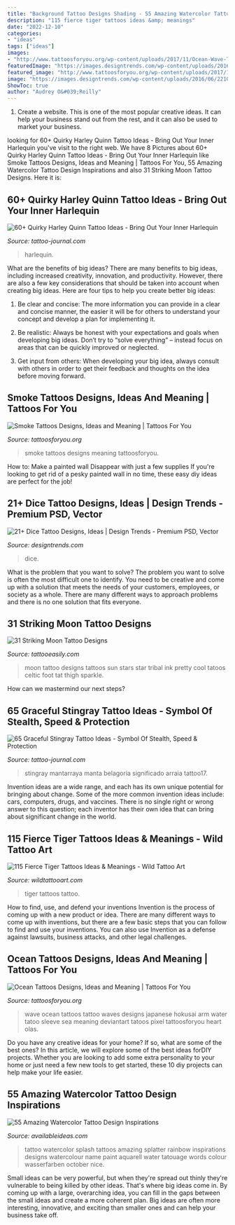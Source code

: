 ```yaml
---
title: "Background Tattoo Designs Shading - 55 Amazing Watercolor Tattoo Design Inspirations"
description: "115 fierce tiger tattoos ideas &amp; meanings"
date: "2022-12-10"
categories:
- "ideas"
tags: ["ideas"]
images:
- "http://www.tattoosforyou.org/wp-content/uploads/2017/11/Ocean-Wave-Tattoo.jpg"
featuredImage: "https://images.designtrends.com/wp-content/uploads/2016/06/22103125/Dice-and-Card-Tattoo.jpg"
featured_image: "http://www.tattoosforyou.org/wp-content/uploads/2017/11/Ocean-Wave-Tattoo.jpg"
image: "https://images.designtrends.com/wp-content/uploads/2016/06/22103125/Dice-and-Card-Tattoo.jpg"
ShowToc: true
author: "Audrey O&#039;Reilly"
---
```



1. Create a website. This is one of the most popular creative ideas. It can help your business stand out from the rest, and it can also be used to market your business.

	

		
looking for 60+ Quirky Harley Quinn Tattoo Ideas - Bring Out Your Inner Harlequin you've visit to the right web. We have 8 Pictures about 60+ Quirky Harley Quinn Tattoo Ideas - Bring Out Your Inner Harlequin like Smoke Tattoos Designs, Ideas and Meaning | Tattoos For You, 55 Amazing Watercolor Tattoo Design Inspirations and also 31 Striking Moon Tattoo Designs. Here it is:
		
    
## 60+ Quirky Harley Quinn Tattoo Ideas - Bring Out Your Inner Harlequin

<img loading=lazy src="https://tattoo-journal.com/wp-content/uploads/2016/09/harley-quinn-tattoo30-768x768.jpg" onerror="this.onerror=null;this.src='https://tse4.mm.bing.net/th?id=OIP.Mq8gH03_Onz0N4SgxhiTfAHaHa&amp;pid=15.1';" alt="60+ Quirky Harley Quinn Tattoo Ideas - Bring Out Your Inner Harlequin">

_Source: tattoo-journal.com_

>harlequin. 

	

What are the benefits of big ideas?
There are many benefits to big ideas, including increased creativity, innovation, and productivity. However, there are also a few key considerations that should be taken into account when creating big ideas. Here are four tips to help you create better big ideas:
1. Be clear and concise: The more information you can provide in a clear and concise manner, the easier it will be for others to understand your concept and develop a plan for implementing it.

2. Be realistic: Always be honest with your expectations and goals when developing big ideas. Don’t try to “solve everything” – instead focus on areas that can be quickly improved or neglected.

3. Get input from others: When developing your big idea, always consult with others in order to get their feedback and thoughts on the idea before moving forward.

    
## Smoke Tattoos Designs, Ideas And Meaning | Tattoos For You

<img loading=lazy src="http://www.tattoosforyou.org/wp-content/uploads/2016/03/Smoke-Tattoos-Pictures.jpg" onerror="this.onerror=null;this.src='https://tse4.mm.bing.net/th?id=OIP.NQEMFBZyLbA3rx7Xmf13VwHaL2&amp;pid=15.1';" alt="Smoke Tattoos Designs, Ideas and Meaning | Tattoos For You">

_Source: tattoosforyou.org_

>smoke tattoos designs meaning tattoosforyou. 

	

How to: Make a painted wall Disappear with just a few supplies
If you're looking to get rid of a pesky painted wall in no time, these easy diy ideas are perfect for the job!

    
## 21+ Dice Tattoo Designs, Ideas | Design Trends - Premium PSD, Vector

<img loading=lazy src="https://images.designtrends.com/wp-content/uploads/2016/06/22103125/Dice-and-Card-Tattoo.jpg" onerror="this.onerror=null;this.src='https://tse3.mm.bing.net/th?id=OIP.yA1hjr34AlzsiLCgoW2P-gHaHZ&amp;pid=15.1';" alt="21+ Dice Tattoo Designs, Ideas | Design Trends - Premium PSD, Vector">

_Source: designtrends.com_

>dice. 

	

What is the problem that you want to solve?
The problem you want to solve is often the most difficult one to identify. You need to be creative and come up with a solution that meets the needs of your customers, employees, or society as a whole. There are many different ways to approach problems and there is no one solution that fits everyone.

    
## 31 Striking Moon Tattoo Designs

<img loading=lazy src="http://www.tattooeasily.com/wp-content/uploads/2013/06/26.jpg" onerror="this.onerror=null;this.src='https://tse4.mm.bing.net/th?id=OIP.k85AHv3QS279TKoLiKEWwQHaKf&amp;pid=15.1';" alt="31 Striking Moon Tattoo Designs">

_Source: tattooeasily.com_

>moon tattoo designs tattoos sun stars star tribal ink pretty cool tatoos celtic foot tat thigh sparkle. 

	

How can we mastermind our next steps?

    
## 65 Graceful Stingray Tattoo Ideas - Symbol Of Stealth, Speed &amp; Protection

<img loading=lazy src="https://tattoo-journal.com/wp-content/uploads/2016/08/stingray-tattoo17-650x650.jpg" onerror="this.onerror=null;this.src='https://tse4.mm.bing.net/th?id=OIP.A19e8UX7yR9j7WWZgpM-ngHaHa&amp;pid=15.1';" alt="65 Graceful Stingray Tattoo Ideas - Symbol Of Stealth, Speed &amp; Protection">

_Source: tattoo-journal.com_

>stingray mantarraya manta belagoria significado arraia tattoo17. 

	

Invention ideas are a wide range, and each has its own unique potential for bringing about change. Some of the more common invention ideas include: cars, computers, drugs, and vaccines. There is no single right or wrong answer to this question; each inventor has their own idea that can bring about significant change in the world.

    
## 115 Fierce Tiger Tattoos Ideas &amp; Meanings - Wild Tattoo Art

<img loading=lazy src="https://www.wildtattooart.com/wp-content/uploads/2017/03/tiger-tattoos-02031715.jpg" onerror="this.onerror=null;this.src='https://tse4.mm.bing.net/th?id=OIP.-nvA9E0Bnp6Tndd6cFRz6wHaJ6&amp;pid=15.1';" alt="115 Fierce Tiger Tattoos Ideas &amp; Meanings - Wild Tattoo Art">

_Source: wildtattooart.com_

>tiger tattoos tattoo. 

	

How to find, use, and defend your inventions
Invention is the process of coming up with a new product or idea. There are many different ways to come up with inventions, but there are a few basic steps that you can follow to find and use your inventions. You can also use Invention as a defense against lawsuits, business attacks, and other legal challenges.

    
## Ocean Tattoos Designs, Ideas And Meaning | Tattoos For You

<img loading=lazy src="http://www.tattoosforyou.org/wp-content/uploads/2017/11/Ocean-Wave-Tattoo.jpg" onerror="this.onerror=null;this.src='https://tse4.mm.bing.net/th?id=OIP.mhJPs8ubeEQwfEJKysiBaQHaLE&amp;pid=15.1';" alt="Ocean Tattoos Designs, Ideas and Meaning | Tattoos For You">

_Source: tattoosforyou.org_

>wave ocean tattoos tattoo waves designs japanese hokusai arm water tatoo sleeve sea meaning deviantart tatoos pixel tattoosforyou heart olas. 

	

Do you have any creative ideas for your home? If so, what are some of the best ones? In this article, we will explore some of the best ideas forDIY projects. Whether you are looking to add some extra personality to your home or just need a few new tools to get started, these 10 diy projects can help make your life easier.

    
## 55 Amazing Watercolor Tattoo Design Inspirations

<img loading=lazy src="http://availableideas.com/wp-content/uploads/2016/02/Tattoo-Watercolor-Ideas-49.jpg" onerror="this.onerror=null;this.src='https://tse4.mm.bing.net/th?id=OIP.pHZF2SVcO2j2L7s2qL46VwHaMt&amp;pid=15.1';" alt="55 Amazing Watercolor Tattoo Design Inspirations">

_Source: availableideas.com_

>tattoo watercolor splash tattoos amazing splatter rainbow inspirations designs watercolour name paint aquarell water tatouage words colour wasserfarben october nice. 

	

Small ideas can be very powerful, but when they're spread out thinly they're vulnerable to being killed by other ideas. That's where big ideas come in. By coming up with a large, overarching idea, you can fill in the gaps between the small ideas and create a more coherent plan. Big ideas are often more interesting, innovative, and exciting than smaller ones and can help your business take off.

